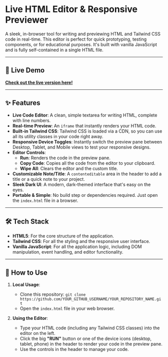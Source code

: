 # Live HTML Editor & Responsive Previewer

A sleek, in-browser tool for writing and previewing HTML and Tailwind CSS code in real-time. This editor is perfect for quick prototyping, testing components, or for educational purposes. It's built with vanilla JavaScript and is fully self-contained in a single HTML file.

---

## 🚀 Live Demo

**[Check out the live version here!](https://alex-ckshen.github.io/html/)**

---

## ✨ Features

- **Live Code Editor**: A clean, simple textarea for writing HTML, complete with line numbers.
- **Real-time Preview**: An `iframe` that instantly renders your HTML code.
- **Built-in Tailwind CSS**: Tailwind CSS is loaded via a CDN, so you can use all its utility classes in your code right away.
- **Responsive Device Toggles**: Instantly switch the preview pane between Desktop, Tablet, and Mobile views to test your responsive designs.
- **Editor Controls**:
    - **Run**: Renders the code in the preview pane.
    - **Copy Code**: Copies all the code from the editor to your clipboard.
    - **Wipe All**: Clears the editor and the custom title.
- **Customizable Note/Title**: A `contenteditable` area in the header to add a title or a quick note to your project.
- **Sleek Dark UI**: A modern, dark-themed interface that's easy on the eyes.
- **Portable & Simple**: No build step or dependencies required. Just open the `index.html` file in a browser.

---

## 🛠️ Tech Stack

- **HTML5**: For the core structure of the application.
- **Tailwind CSS**: For all the styling and the responsive user interface.
- **Vanilla JavaScript**: For all the application logic, including DOM manipulation, event handling, and editor functionality.

---

## 🔧 How to Use

1.  **Local Usage**:
    - Clone this repository: `git clone https://github.com/YOUR_GITHUB_USERNAME/YOUR_REPOSITORY_NAME.git`
    - Open the `index.html` file in your web browser.

2.  **Using the Editor**:
    - Type your HTML code (including any Tailwind CSS classes) into the editor on the left.
    - Click the big **"RUN"** button or one of the device icons (desktop, tablet, phone) in the header to render your code in the preview pane.
    - Use the controls in the header to manage your code.
